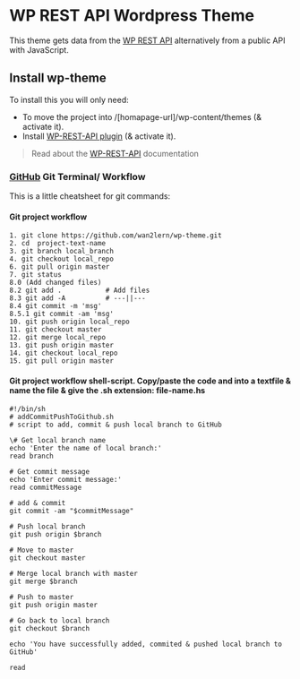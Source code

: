 # WP REST API Wordpress Theme
This theme gets data from the [WP REST API](http://v2.wp-api.org) alternatively from a public API with JavaScript.


## Install wp-theme
To install this you will only need:
- To move the project into /\[homapage-url]\/wp-content/themes \(& activate it\).
- Install [WP-REST-API plugin](https://wordpress.org/plugins/rest-api/) \(& activate it\). 
> Read about the [WP-REST-API](http://v2.wp-api.org) documentation


### [GitHub](https://github.com) Git Terminal/ Workflow
This is a little cheatsheet for git commands:


#### Git project workflow
```
1. git clone https://github.com/wan2lern/wp-theme.git
2. cd  project-text-name
3. git branch local_branch
4. git checkout local_repo
6. git pull origin master
7. git status
8.0 (Add changed files)
8.2 git add .           # Add files
8.3 git add -A          # ---||---
8.4 git commit -m 'msg'
8.5.1 git commit -am 'msg'
10. git push origin local_repo
11. git checkout master
12. git merge local_repo
13. git push origin master
14. git checkout local_repo
15. git pull origin master
```

#### Git project workflow shell-script. Copy/paste the code and into a textfile & name the file & give the .sh extension: file-name.hs
```
#!/bin/sh
# addCommitPushToGithub.sh
# script to add, commit & push local branch to GitHub

\# Get local branch name
echo 'Enter the name of local branch:'
read branch

# Get commit message
echo 'Enter commit message:'
read commitMessage

# add & commit
git commit -am "$commitMessage"

# Push local branch
git push origin $branch

# Move to master
git checkout master

# Merge local branch with master
git merge $branch

# Push to master
git push origin master

# Go back to local branch
git checkout $branch

echo 'You have successfully added, commited & pushed local branch to GitHub'

read
```
